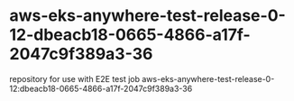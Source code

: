 # aws-eks-anywhere-test-release-0-12-dbeacb18-0665-4866-a17f-2047c9f389a3-36
repository for use with E2E test job aws-eks-anywhere-test-release-0-12:dbeacb18-0665-4866-a17f-2047c9f389a3-36

